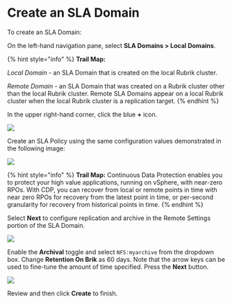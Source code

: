# Create an SLA Domain

To create an SLA Domain:

On the left-hand navigation pane, select **SLA Domains &gt; Local Domains**.

{% hint style="info" %}
**Trail Map:** 

_Local Domain_ - an SLA Domain that is created on the local Rubrik cluster. 

_Remote Domain_ - an SLA Domain that was created on a Rubrik cluster other than the local Rubrik cluster. Remote SLA Domains appear on a local Rubrik cluster when the local Rubrik cluster is a replication target.
{% endhint %}

In the upper right-hand corner, click the blue **+** icon.

![](https://lh4.googleusercontent.com/3sUakfW2pyi4sbK7jPO6I5gx2FOVMMtNtVwntVkJWxYsxFMfgvPqy1ICKerrOi-Ejbbjut692cfmizq_zTsviRh8f2dJz0IgEMI7iJI_WXiGCBmW13ZjJxJWPc3Rgl2vN0Hmm4zH)

Create an SLA Policy using the same configuration values demonstrated in the following image:



![](https://lh3.googleusercontent.com/xe-wwKgu_0bZ_E6LWHaJujIzuKqY1oO1eXvPQZymusbKEM8GkbYJ2i73aLj01Fk65mxOlDPTqBAbboN-M6zIoqIaqxZ9-4tnix-aR6GIJQMxx9zbCMiX0Aio8K-zNTWjry-v5nbA)

{% hint style="info" %}
**Trail Map:** Continuous Data Protection enables you to protect your high value applications, running on vSphere, with near-zero RPOs. With CDP, you can recover from local or remote points in time with near zero RPOs for recovery from the latest point in time, or per-second granularity for recovery from historical points in time.
{% endhint %}

Select **Next** to configure replication and archive in the Remote Settings portion of the SLA Domain.

![](https://lh5.googleusercontent.com/udhjYv2gNfPjQR-9f-8Eq1FIt3DTFHyFmQCs6Nyqf822H68Pcvj0L92gdY9n-4QZthF7TkHHzD3aDryuELSZG3jBtkdGeTFK90rTsFPJshL9G7q8YUs_s0JyQ96J_xlULj8fK_fS)

Enable the **Archival** toggle and select `NFS:myarchive` from the dropdown box. Change **Retention On Brik** as 60 days. Note that the arrow keys can be used to fine-tune the amount of time specified. Press the **Next** button.

![](https://lh5.googleusercontent.com/m--dYrP3FukQSOFILFpMC3prYCgLzEA4R6aYCLyG5pLnaQPI6eosoQ8QKteiXLmsFSp0Lc9jCwKa_oA60PO5MWUg2djKgDZWZKtxEAdPkhr_Cq6QGciZyBBm21N5euN0l8b2gRk4)

Review and then click **Create** to finish.

